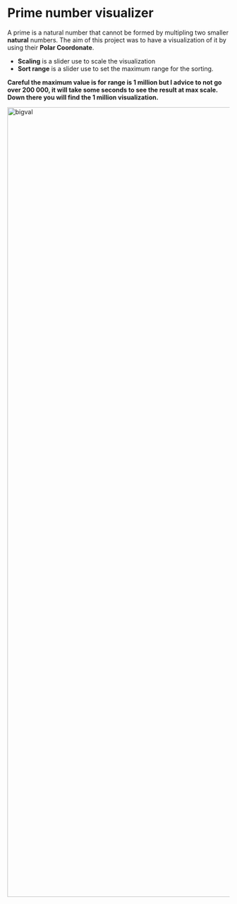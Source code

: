 # Prime number visualizer

A prime is a natural number that cannot be formed by multipling two smaller **natural** numbers. The aim of this project was to have a visualization of it by using their **Polar Coordonate**.

* **Scaling** is a slider use to scale the visualization
* **Sort range** is a slider use to set the maximum range for the sorting. 

__Careful the maximum value is for range is 1 million but I advice to not go over 200 000, it will take some seconds to see the result at max scale. Down there you will find the 1 million visualization.__



<img width="1792" alt="bigval" src="https://user-images.githubusercontent.com/54432911/76540503-a8079880-649b-11ea-95d8-e5e943129c5b.png">
